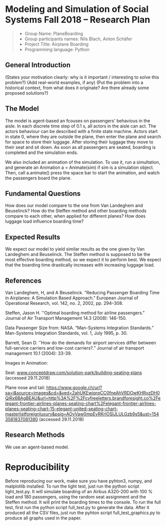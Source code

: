 # Modeling and Simulation of Social Systems Fall 2018 – Research Plan

> * Group Name:  PlaneBoarding
> * Group participants names: Nils Blach, Anton Schäfer 
> * Project Title: Airplane Boarding
> * Programming language: Python

## General Introduction
(States your motivation clearly: why is it important / interesting to solve this problem?)
(Add real-world examples, if any)
(Put the problem into a historical context, from what does it originate? Are there already some proposed solutions?)

## The Model

The model is agent-based an fcouses on passengers' behavious in the aisle. In each discrete time step of 0.1 s, all actors in the aisle can act. The actors behaviour can be described with a finite state machine. Actors start in state 0, where they are outside the plane, then enter the plane and search for space to store their luggage. After storing their luggage they move to their seat and sit down. As soon as all passengers are seated, boarding is completed and the simulation ends.

We also included an animation of the simulation. To use it, run a simultation, and generate an Animation a = Animate(sim) if sim is a simulation object. Then, call a.animate() press the space bar to start the animation, and watch the passengers board the plane.


## Fundamental Questions

How does our model compare to the one from Van Landeghem and Beuselinck?
How do the Steffen method and other boarding methods compare to each other, when applied for different planes?
How does luggage load influence boarding time?


## Expected Results

We expect our model to yield similar results as the one given by Van Landeghem and Beuselinck. The Steffen method is supposed to be the most effective boarding method, so we expect it to perform best. We expect that the boarding time drastically increases with increasing luggage load.


## References 


Van Landeghem, H, and A Beuselinck. "Reducing Passenger Boarding Time in Airplanes: A Simulation Based Approach." European Journal of Operational Research, vol. 142, no. 2, 2002, pp. 294–308.

Steffen, Jason H. ''Optimal boarding method for airline passengers." Journal of Air Transport Management 14.3 (2008): 146-150.

Data Passenger Size from:  NASA. “Man-Systems Integration Standards.” Man-Systems Integration Standards, vol. 1, July 1995, p. 30.
	
Barrett, Sean D. ''How do the demands for airport services differ between full-service carriers and low-cost carriers?." Journal of air transport management 10.1 (2004): 33-39.

Images in Animation:

Seat: www.conceptdraw.com/solution-park/building-seating-plans   (accessed 29.11.2018)

Plane nose and tail: https://www.google.ch/url?sa=i&source=images&cd=&ved=2ahUKEwiqrpCC0fneAhVRDOwKHRvzDH0QjRx6BAgBEAU&url=http%3A%2F%2Fcvfreeletters.brandforesight.co%2Felegant-frontier-airlines-planes-seating-chart%2Felegant-frontier-airlines-planes-seating-chart-15-elegant-united-seating-chart-masterlistforeignluxury&psig=AOvVaw0mpEvRKrlOSIJLULGzb9s5&ust=1543581837081380  (accessed 29.11.2018)



## Research Methods

We use an agent-based model.



# Reproducibility

Before reproducing our work, make sure you have pyhton3, numpy, and matplotlib installed. 
To run the light test, just run the python script light_test.py. It will simulate boarding of an Airbus A320-200 with 100 % load and 180 passengers, using the random seat assignment and the Steffen method. It will print the boarding times to the console. To run the full test, first run the python script full_test.py to generate the data. After it produced all the CSV files, just run the pyhton script full_test_graphics.py to produce all graphs used in the paper.



